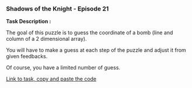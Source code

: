 ﻿
### Shadows of the Knight - Episode 21

**Task Description :**

The goal of this puzzle is to guess the coordinate of a bomb (line and column of a 2 dimensional array).

You will have to make a guess at each step of the puzzle and adjust it from given feedbacks.

Of course, you have a limited number of guess.


[Link to task, copy and paste the code](https://www.codingame.com/ide/puzzle/shadows-of-the-knight-episode-1)
